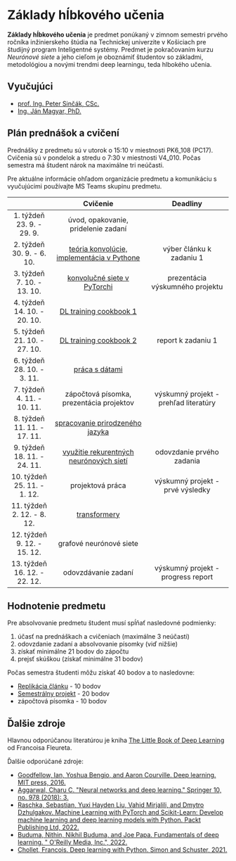 # Základy hĺbkového učenia

**Základy hĺbkového učenia** je predmet ponúkaný v zimnom semestri prvého ročníka inžinierskeho štúdia na Technickej univerzite v Košiciach pre študijný program Inteligentné systémy. Predmet je pokračovaním kurzu *Neurónové siete* a jeho cieľom je oboznámiť študentov so základmi, metodológiou a novými trendmi deep learningu, teda hlbokého učenia.

## Vyučujúci
 - [prof. Ing. Peter Sinčák, CSc.](https://www.petersincak.com)
 - [Ing. Ján Magyar, PhD.](https://cit.fei.tuke.sk/people-janmagyar/)

## Plán prednášok a cvičení
Prednášky z predmetu sú v utorok o 15:10 v miestnosti PK6_108 (PC17). Cvičenia sú v pondelok a stredu o 7:30 v miestnosti V4_010. Počas semestra má študent nárok na maximálne tri neúčasti.

Pre aktuálne informácie ohľadom organizácie predmetu a komunikáciu s vyučujúcimi používajte MS Teams skupinu predmetu.

|                                  |                            **Cvičenie**                            |              **Deadliny**               |
|:--------------------------------:|:------------------------------------------------------------------:|:---------------------------------------:|
|   1. týždeň<br>23. 9. - 29. 9.   |                úvod, opakovanie, pridelenie zadaní                 |                                         |
|   2. týždeň<br>30. 9. - 6. 10.   |            [teória konvolúcie, implementácia v Pythone](labs/lab02-convolution.ipynb)              | výber článku k zadaniu 1                |
|   3. týždeň<br>7. 10. - 13. 10.  |                    [konvolučné siete v PyTorchi](labs/lab03-cnn.ipynb)                     | prezentácia výskumného projektu         |
|   4. týždeň<br>14. 10. - 20. 10. |                       [DL training cookbook 1](labs/lab04-deep-learning-cookbook-1.ipynb)                       |                                         |
|   5. týždeň<br>21. 10. - 27. 10. |                       [DL training cookbook 2](labs/lab05-deep-learning-cookbook-2.ipynb)                       | report k zadaniu 1                      |
|   6. týždeň<br>28. 10. - 3. 11.  |                           [práca s dátami](labs/lab06-working-with-data.ipynb)          |                                         |
|   7. týždeň<br>4. 11. - 10. 11.  |               zápočtová písomka, prezentácia projektov             | výskumný projekt - prehľad literatúry   |
|   8. týždeň<br>11. 11. - 17. 11. |                   [spracovanie prirodzeného jazyka](labs/lab07-natural-language-processing.ipynb)                  |                                         |
|   9. týždeň<br>18. 11. - 24. 11. |               [využitie rekurentných neurónových sietí](labs/lab08-sequential-data-with-rnn.ipynb)              | odovzdanie prvého zadania               |
|  10. týždeň<br>25. 11. - 1. 12.  |                           projektová práca                         | výskumný projekt - prvé výsledky        |
|  11. týždeň<br>2. 12. - 8. 12.   |                            [transformery](labs/lab09-transformers.ipynb)                            |                                         |
|  12. týždeň<br>9. 12. - 15. 12.  |                       grafové neurónové siete                      |                                         |
|  13. týždeň<br>16. 12. - 22. 12. |                         odovzdávanie zadaní                        | výskumný projekt - progress report      |

## Hodnotenie predmetu
Pre absolvovanie predmetu študent musí spĺňať nasledovné podmienky:

1. účasť na prednáškach a cvičeniach (maximálne 3 neúčasti)
2. odovzdanie zadaní a absolvovanie písomky (viď nižšie)
3. získať minimálne 21 bodov do zápočtu
4. prejsť skúškou (získať minimálne 31 bodov)

Počas semestra študenti môžu získať 40 bodov a to nasledovne:

  - [Replikácia článku](assignments/assignment1.md) - 10 bodov
  - [Semestrálny projekt](assignments/assignment2.md) - 20 bodov
  - zápočtová písomka - 10 bodov

## Ďalšie zdroje
Hlavnou odporúčanou literatúrou je kniha [The Little Book of Deep Learning](https://fleuret.org/public/lbdl.pdf) od Francoisa Fleureta.

Ďalšie odporúčané zdroje:

 - [Goodfellow, Ian, Yoshua Bengio, and Aaron Courville. Deep learning. MIT press, 2016.](https://www.deeplearningbook.org)
 - [Aggarwal, Charu C. "Neural networks and deep learning." Springer 10, no. 978 (2018): 3.](https://link.springer.com/book/10.1007/978-3-319-94463-0)
 - [Raschka, Sebastian, Yuxi Hayden Liu, Vahid Mirjalili, and Dmytro Dzhulgakov. Machine Learning with PyTorch and Scikit-Learn: Develop machine learning and deep learning models with Python. Packt Publishing Ltd, 2022.](https://www.packtpub.com/product/machine-learning-with-pytorch-and-scikit-learn/9781801819312)
 - [Buduma, Nithin, Nikhil Buduma, and Joe Papa. Fundamentals of deep learning. " O'Reilly Media, Inc.", 2022.](https://www.oreilly.com/library/view/fundamentals-of-deep/9781492082170/)
 - [Chollet, Francois. Deep learning with Python. Simon and Schuster, 2021.](https://www.manning.com/books/deep-learning-with-python-second-edition)

